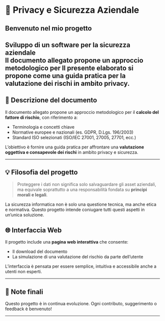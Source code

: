 # 🔐 Privacy e Sicurezza Aziendale

##  Benvenuto nel mio progetto

**Sviluppo di un software per la sicurezza aziendale**  
Il documento allegato propone un approccio metodologico per 
Il presente elaborato si propone come una guida pratica per la valutazione dei rischi in ambito privacy.
---

## 📄 Descrizione del documento

Il documento allegato propone un approccio metodologico per il **calcolo del fattore di rischio**, con riferimento a:

- Terminologia e concetti chiave
- Normative europee e nazionali (es. GDPR, D.Lgs. 196/2003)
- Standard ISO selezionati (ISO/IEC 27001, 27005, 27701, ecc.)

L’obiettivo è fornire una guida pratica per affrontare una **valutazione oggettiva e consapevole dei rischi** in ambito privacy e sicurezza.

---

## 💡 Filosofia del progetto

> Proteggere i dati non significa solo salvaguardare gli asset aziendali,  
> ma equivale soprattutto a una responsabilità fondata su **principi morali e legali**.

La sicurezza informatica non è solo una questione tecnica, ma anche etica e normativa. Questo progetto intende coniugare tutti questi aspetti in un’unica soluzione.

## 🌐 Interfaccia Web

Il progetto include una **pagina web interattiva** che consente:

- Il download del documento
- La simulazione di una valutazione del rischio da parte dell’utente

L’interfaccia è pensata per essere semplice, intuitiva e accessibile anche a utenti non esperti.

---

## 📌 Note finali

Questo progetto è in continua evoluzione. Ogni contributo, suggerimento o feedback è benvenuto!

---

